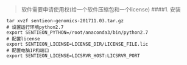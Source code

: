 > 软件需要申请使用权(给一个软件压缩包和一个license)
####1. 安装
```
tar xvzf sentieon-genomics-201711.03.tar.gz
# 设置运行环境python2.7
export SENTIEON_PYTHON=/root/anaconda3/bin/python2.7
# 配置license
export SENTIEON_LICENSE=LICENSE_DIR/LICENSE_FILE.lic
# 配置电脑IP和端口
export SENTIEON_LICENSE=LICSRVR_HOST:LICSRVR_PORT
```



